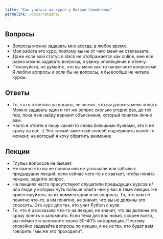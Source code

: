 ```yaml
---
title: "Как учиться на курсе у Наташи Самойленко"
permalink: /docs/natasha/
---
```



## Вопросы

* Вопросы можно задавать мне всегда, в любое время.
* Моя работа это курс, поэтому вы не от чего меня не отвлекаете.
* Даже если мой статус в slack не отображается как online, мне все равно можно задавать вопросы, я увижу оповещение и отвечу.
* Пожалуйста, не думайте, что вы меня как-то напрягаете вопросами. Я люблю вопросы и если бы не вопросы, я бы вообще не читала курсы.


## Ответы

* То, что я ответила на вопрос, не значит, что вы должны меня понять. Можно задавать один и тот же вопрос сколько угодно раз, до тех пор, пока я не найду вариант объяснения, который понятен лично вам.
* Часто в ответе я пишу какие-то слова большими буквами, это я не кричу на вас. :) Это самый заметный способ подчеркнуть какой-то момент, на который я хочу обратить внимание.

## Лекции

* Глупых вопросов не бывает.
* Не важно что вы не поняли или не услышали или забыли с предыдущих лекций, если сейчас чего-то не хватает, чтобы понять лекцию, задайте вопрос.
* На лекциях часто присутствуют слушатели предыдущих курсов и/или люди у которых чуть больше опыта чем у вас в теме лекции. Не ориентируйтесь на их комментарии и их вопросы. То, что вам не понятно что-то, а им понятно, не значит, что вы не должны это спросить. Это курс для тех, кто учит Python с нуля.
* То, что я рассказала что-то на лекции, не значит, что вы должны это сразу понять и запомнить. Если тема для вас новая, скорее всего, вы поймете и запомните около 30-40% информации. Поэтому спокойно задавайте вопросы по лекции, я не из тех, кто будет вам говорить "мы же это проходили".
